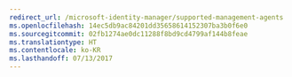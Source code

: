 ```yaml
---
redirect_url: /microsoft-identity-manager/supported-management-agents
ms.openlocfilehash: 14ec5db9ac84201dd35658614152307ba3b0f6e0
ms.sourcegitcommit: 02fb1274ae0dc11288f8bd9cd4799af144b8feae
ms.translationtype: HT
ms.contentlocale: ko-KR
ms.lasthandoff: 07/13/2017
---
```

